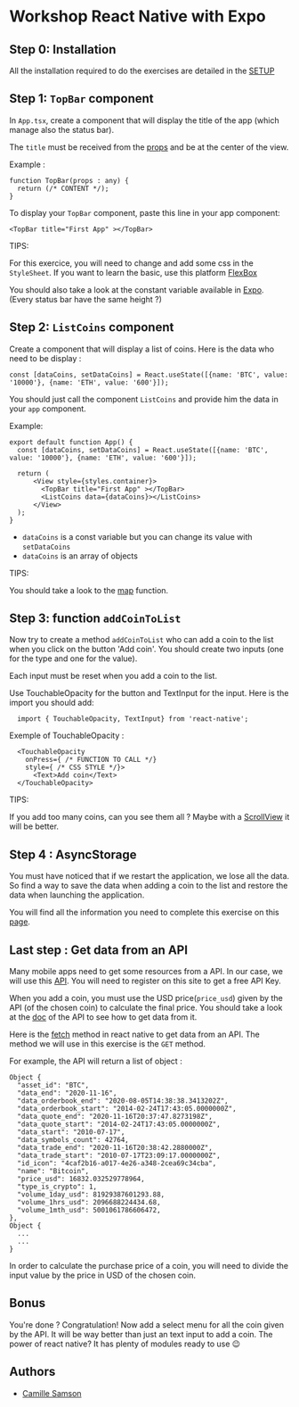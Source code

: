 # Workshop React Native with Expo

## Step 0: Installation

All the installation required to do the exercises are detailed in the [SETUP](./README.md)

## Step 1: `TopBar` component

In `App.tsx`, create a component that will display the title of the app (which manage also the status bar).

The `title` must be received from the [props](https://docs.expo.io/versions/v37.0.0/react-native/props/) and be at the center of the view.

Example :

```tsx
function TopBar(props : any) {
  return (/* CONTENT */);
}
```

To display your `TopBar` component, paste this line in your app component:

```tsx 
<TopBar title="First App" ></TopBar>
```

TIPS:

For this exercice, you will need to change and add some css in the `StyleSheet`.
If you want to learn the basic, use this platform [FlexBox](https://flexboxfroggy.com)

You should also take a look at the constant variable available in [Expo](https://docs.expo.io/versions/latest/sdk/constants/). (Every status bar have the same height ?)

## Step 2: `ListCoins` component

Create a component that will display a list of coins.
Here is the data who need to be display :

```tsx
const [dataCoins, setDataCoins] = React.useState([{name: 'BTC', value: '10000'}, {name: 'ETH', value: '600'}]);
``` 

You should just call the component `ListCoins` and provide him the data in your `app` component.

Example:

```tsx
export default function App() {
  const [dataCoins, setDataCoins] = React.useState([{name: 'BTC', value: '10000'}, {name: 'ETH', value: '600'}]);

  return (
      <View style={styles.container}>
        <TopBar title="First App" ></TopBar>
        <ListCoins data={dataCoins}></ListCoins>
      </View>
  );
}
```

- `dataCoins` is a const variable but you can change its value with `setDataCoins` 
- `dataCoins` is an array of objects

TIPS:

You should take a look to the [map](https://reactjs.org/docs/lists-and-keys.html) function.

## Step 3: function `addCoinToList`

Now try to create a method `addCoinToList` who can add a coin to the list when you click on the button 'Add coin'. You should create two inputs (one for the type and one for the value).

Each input must be reset when you add a coin to the list.

Use TouchableOpacity for the button and TextInput for the input. Here is the import you should add: 

```tsx
  import { TouchableOpacity, TextInput} from 'react-native';
```

Exemple of TouchableOpacity : 

```tsx
  <TouchableOpacity
    onPress={ /* FUNCTION TO CALL */}
    style={ /* CSS STYLE */}>
      <Text>Add coin</Text>
  </TouchableOpacity>
```

TIPS:

If you add too many coins, can you see them all ? Maybe with a [ScrollView](https://docs.expo.io/versions/latest/react-native/scrollview/) it will be better.

## Step 4 : AsyncStorage

You must have noticed that if we restart the application, we lose all the data. So find a way to save the data when adding a coin to the list and restore the data when launching the application.

You will find all the information you need to complete this exercise on this [page](https://reactnative.dev/docs/asyncstorage).

## Last step : Get data from an API

Many mobile apps need to get some resources from a API. In our case, we will use this [API](https://www.coinapi.io). You will need to register on this site to get a free API Key.

When you add a coin, you must use the USD price(`price_usd`) given by the API (of the chosen coin) to calculate the final price. You should take a look at the [doc](https://docs.coinapi.io/#list-all-assets) of the API to see how to get data from it.

Here is the [fetch](https://docs.expo.io/versions/v37.0.0/react-native/network/) method in react native to get data from an API. The method we will use in this exercise is the `GET` method.

For example, the API will return a list of object :

```tsx
Object {
  "asset_id": "BTC",
  "data_end": "2020-11-16",
  "data_orderbook_end": "2020-08-05T14:38:38.3413202Z",
  "data_orderbook_start": "2014-02-24T17:43:05.0000000Z",
  "data_quote_end": "2020-11-16T20:37:47.8273198Z",
  "data_quote_start": "2014-02-24T17:43:05.0000000Z",
  "data_start": "2010-07-17",
  "data_symbols_count": 42764,
  "data_trade_end": "2020-11-16T20:38:42.2880000Z",
  "data_trade_start": "2010-07-17T23:09:17.0000000Z",
  "id_icon": "4caf2b16-a017-4e26-a348-2cea69c34cba",
  "name": "Bitcoin",
  "price_usd": 16832.032529778964,
  "type_is_crypto": 1,
  "volume_1day_usd": 81929387601293.88,
  "volume_1hrs_usd": 2096688224434.68,
  "volume_1mth_usd": 5001061786606472,
},
Object {
  ...
  ...
}
```

In order to calculate the purchase price of a coin, you will need to divide the input value by the price in USD of the chosen coin.

## Bonus

You're done ? Congratulation! Now add a select menu for all the coin given by the API. It will be way better than just an text input to add a coin.
The power of react native? It has plenty of modules ready to use 😉

## Authors

- [Camille Samson](https://github.com/Samson-Git)
